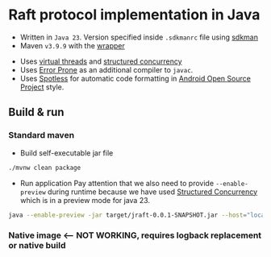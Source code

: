 # Raft protocol implementation in Java

* Written in `Java 23`. Version specified inside `.sdkmanrc` file using [sdkman](https://sdkman.io/usage)
* Maven `v3.9.9` with the [wrapper](https://maven.apache.org/wrapper/)

[//]: # (* Compiled to native executable using [GraalVM]&#40;https://www.graalvm.org/&#41;)

* Uses [virtual threads](https://docs.oracle.com/en/java/javase/23/core/virtual-threads.html)
  and [structured concurrency](https://docs.oracle.com/en/java/javase/23/core/structured-concurrency.html)
* Uses [Error Prone](https://errorprone.info/) as an additional compiler to `javac`.
* Uses [Spotless](https://github.com/diffplug/spotless/) for automatic code formatting
  in [Android Open Source Project](https://source.android.com/docs/setup/contribute/code-style) style.

## Build & run

### Standard maven

* Build self-executable jar file

```bash
./mvnw clean package
```

* Run application
  Pay attention that we also need to provide `--enable-preview` during runtime because we have used
  [Structured Concurrency](https://docs.oracle.com/en/java/javase/23/core/structured-concurrency.html) which is in a
  preview mode for java 23.

```bash
java --enable-preview -jar target/jraft-0.0.1-SNAPSHOT.jar --host="localhost" --port=9091 --seed="localhost:9091" --seed="localhost:9092" --seed="localhost:9093"
```

### Native image <-- NOT WORKING, requires logback replacement or native build

[//]: # (* Build native image using maven `native` profile)

[//]: # ()

[//]: # (If you're using Windows make sure you have [Visual Studio 2022]&#40;https://visualstudio.microsoft.com/downloads/&#41;)

[//]: # (installed.)

[//]: # (It's necessary for the native image compilation.)

[//]: # ()

[//]: # (```bash)

[//]: # (./mvnw clean package -Pnative)

[//]: # (```)

[//]: # ()

[//]: # (* Run native executable &#40;Windows or Unix&#41;)

[//]: # ()

[//]: # (```bash)

[//]: # (./target/jraft.exe)

[//]: # ()

[//]: # (./target/jraft)

[//]: # (```)
